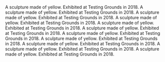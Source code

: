 A sculpture made of yellow. Exhibited at Testing Grounds in 2018.
A sculpture made of yellow. Exhibited at Testing Grounds in 2018.
A sculpture made of yellow. Exhibited at Testing Grounds in 2018.
A sculpture made of yellow. Exhibited at Testing Grounds in 2018.
A sculpture made of yellow. Exhibited at Testing Grounds in 2018.
A sculpture made of yellow. Exhibited at Testing Grounds in 2018.
A sculpture made of yellow. Exhibited at Testing Grounds in 2018.
A sculpture made of yellow. Exhibited at Testing Grounds in 2018.
A sculpture made of yellow. Exhibited at Testing Grounds in 2018.
A sculpture made of yellow. Exhibited at Testing Grounds in 2018.
A sculpture made of yellow. Exhibited at Testing Grounds in 2018.
